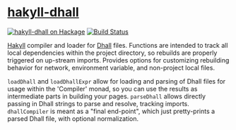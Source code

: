 # [hakyll-dhall][]

[![hakyll-dhall on Hackage](https://img.shields.io/hackage/v/hakyll-dhall.svg?maxAge=86400)](https://hackage.haskell.org/package/hakyll-dhall)
[![Build Status](https://travis-ci.org/mstksg/hakyll-dhall.svg?branch=master)](https://travis-ci.org/mstksg/hakyll-dhall)

[Hakyll][hakyll] compiler and loader for [Dhall][dhall] files.  Functions are
intended to track all local dependencies within the project directory, so
rebuilds are properly triggered on up-stream imports.  Provides options for
customizing rebuilding behavior for network, environment variable, and
non-project local files.

`loadDhall` and `loadDhallExpr` allow for loading and parsing of Dhall files
for usage within the 'Compiler' monad, so you can use the results as
intermediate parts in building your pages.  `parseDhall` allows directly
passing in Dhall strings to parse and resolve, tracking imports.
`dhallCompiler` is meant as a "final end-point", which just pretty-prints a
parsed Dhall file, with optional normalization.

[hakyll-dhall]: http://hackage.haskell.org/package/hakyll-dhall
[hakyll]: http://hackage.haskell.org/package/hakyll
[dhall]: http://hackage.haskell.org/package/dhall
